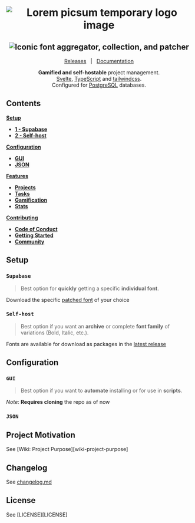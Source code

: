 <h1 align="center">
  <img src="https://picsum.photos/400/300" alt="Lorem picsum temporary logo image" />
</h1>
<h2 align="center">
  <img alt="Iconic font aggregator, collection, and patcher" src="https://picsum.photos/300/100">
</h2>

<div align="center">

[Releases][releases]&nbsp;&nbsp;&nbsp;|&nbsp;&nbsp;&nbsp;[Documentation][docs]

**Gamified and self-hostable** project management.<br>
[Svelte][svelte], [TypeScript][ts] and [tailwindcss][tailwind].<br>
Configured for [PostgreSQL][postgres] databases.<br>

</div>

## Contents

[**Setup**](#setup)
  * [**1 - Supabase**](#supabase)
  * [**2 - Self-host**](#self-host)

[**Configuration**](#configuration)
  * [**GUI**](#config-gui)
  * [**JSON**](#config-json)

[**Features**](#features)
  * [**Projects**](#features-projects)
  * [**Tasks**](#features-tasks)
  * [**Gamification**](#features-gamification)
  * [**Stats**](#features-stats)

[**Contributing**](#contributing)
  * [**Code of Conduct**](#contributing-code-of-conduct)
  * [**Getting Started**](#contributing-getting-started)
  * [**Community**](#contributing-community)


## Setup

### `Supabase`

> Best option for **quickly** getting a specific **individual font**.

Download the specific [patched font](#patched-fonts) of your choice

### `Self-host`

> Best option if you want an **archive** or complete **font family** of variations (Bold, Italic, etc.).

Fonts are available for download as packages in the [latest release](https://github.com/ryanoasis/nerd-fonts/releases/latest)

## Configuration

### `GUI`

> Best option if you want to **automate** installing or for use in **scripts**.

_Note_: **Requires cloning** the repo as of now

### `JSON`




## Project Motivation

See [Wiki: Project Purpose][wiki-project-purpose]


## Changelog

See [changelog.md](changelog.md)

## License

See [LICENSE][LICENSE]

[docs]:https://github.com/mdlsvensson/liddy/wiki
[releases]:https://github.com/mdlsvensson/liddy/releases
[svelte]:https://github.com/sveltejs/svelte
[ts]:https://github.com/microsoft/TypeScript
[tailwind]:https://github.com/tailwindlabs/tailwindcss
[postgres]:https://www.postgresql.org/
